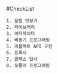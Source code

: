 #CheckList
````
1. 문법 맛보기
2. 라이브러리
3. 이터레이터
4. 비동기 프로그래밍
5. 리플렉트 API 구현
6. 프록시
7. 클래스 답사
8. 모듈러 프로그래밍

````